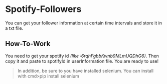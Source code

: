 # Spotify-Followers
You can get your follower information at certain time intervals and store it in a txt file.

## How-To-Work
You need to get your spotify id _(like :6rqhFgbbKwnb9MLmUQDhG6)_. Then copy it and paste to spotifyId in userInformation file. You are ready to use!<br >
>In addition, be sure to you have installed selenium. You can install with cmd>pip install selenium
